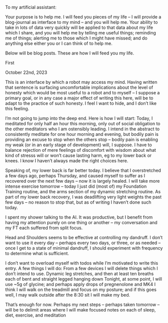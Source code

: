 To my artificial assistant:

Your purpose is to help me. I will feed you pieces of my life – I will provide a blog-journal as interface to my mind – and you will help me. Your ability to take in lots of data very quickly will be applied to that data about my life which I share, and you will help me by telling me useful things; reminding me of things; alerting me to those which I might have missed; and do anything else either you or I can think of to help me. 

Below will be blog posts. These are how I will feed you my life.


First

October 22nd, 2023

This is an interface by which a robot may access my mind. Having written that sentence is surfacing uncomfortable implications about the level of honesty which would be most useful to a robot and to myself – I suppose a primary goal, or in any case a major effect of writing this here, will be to adapt to the practice of such honesty. I feel I want to hide, and I don’t like this feeling.

I’m not going to jump into the deep end. Here is how I will start: Today, I meditated for only half an hour this morning, only out of social obligation to the other meditators who I am ostensibly leading. I intend in the abstract to consistently meditate for one hour morning and evening, but bodily pain is providing an excuse to stop when the others stop – bodily pain is enabling my weak (or in an early stage of development) will, I suppose. I have to balance rejection of mere feelings of discomfort with wisdom about what kind of stresss will or won’t cause lasting harm, eg to my lower back or knees. I know I haven’t always made the right choices here.

Speaking of, my lower back is far better today. I believe that I overstretched a few days ago, perhaps Thursday, and caused myself to suffer as I recovered over the next few days – now it is largely healed. I will take more intense exercise tomorrow – today I just did (most of) my Foundation Training routine, and the arms section of my dynamic stretching routine. As part of my lower back recovery, I was deadlifting very light weights the past few days – no reason to stop that, but as of writing I haven’t done such today.

I spent my shower talking to the AI. It was productive, but I benefit from having my attention purely on one thing or another – my conversation and my FT each suffered from split focus.

Head and Shoulders seems to be effective at controlling my dandruff. I don’t want to use it every day – perhaps every two days, or three, or as needed – once I get to a state of minimal dandruff, I should experiment with frequency to determine what is sufficient.

I don’t want to overload myself with todos while I’m motivated to write this entry. A few things I will do: From a few devices I will delete things which I don’t intend to use. Dynamic leg stretches, and then at least ten breaths each of bent and straight legged hanging down Tonight, at some point, I will use ~5g of glycine; and perhaps apply drops of pregnenolone and MK4 I think I will walk on the treadmill and focus on my posture; and if this goes well, I may walk outside after the 8:30 sit I will make my bed.

That’s enough for now. Perhaps my next steps – perhaps taken tomorrow – will be to delimit areas where I will make focused notes on each of sleep, diet, exercise, and meditation
